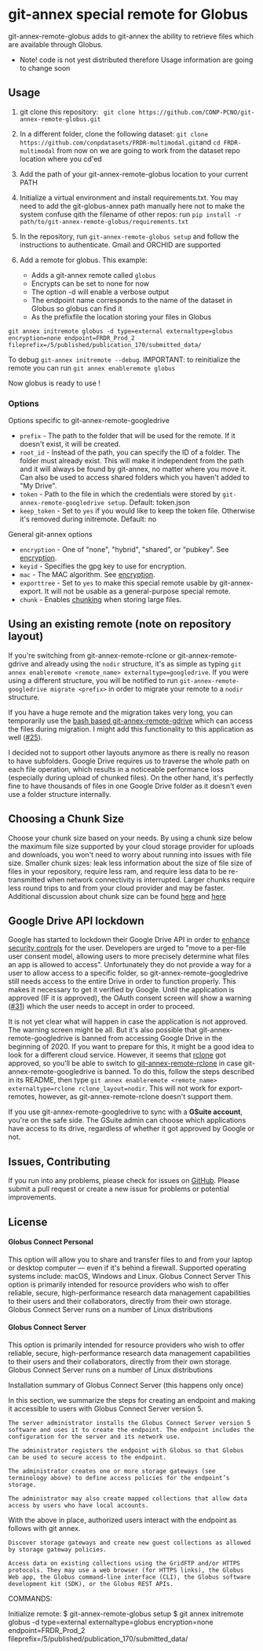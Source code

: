 # git-annex special remote for Globus 

git-annex-remote-globus adds to git-annex the ability to retrieve files which are available through Globus.

* Note! code is not yest distributed therefore Usage information are going to change soon

## Usage

1. git clone this repository: ``` git clone https://github.com/CONP-PCNO/git-annex-remote-globus.git```
2. In a different folder, clone the following dataset: ```git clone https://github.com/conpdatasets/FRDR-multimodal.git```and ```cd FRDR-multimodal```
    from now on we are going to work from the dataset repo location where you cd'ed
3. Add the path of your git-annex-remote-globus location to your current PATH
4. Initialize a virtual environment and install requirements.txt. You may need to add the git-globus-annex path manually
 here not to make the system confuse qith the filename of other repos: run ```pip install -r path/to/git-annex-remote-globus/requirements.txt```
5. In the repository, run `git-annex-remote-globus setup` and follow the instructions to authenticate. Gmail and ORCHID are supported
6. Add a remote for globus. This example:

   * Adds a git-annex remote called `globus`
   * Encrypts can be set to none for now
   * The option -d will enable a verbose output
   * The endpoint name corresponds to the name of the dataset in Globus so globus can find it
   * As the prefixfile the location storing your files in Globus

```
git annex initremote globus -d type=external externaltype=globus encryption=none endpoint=FRDR_Prod_2 fileprefix=/5/published/publication_170/submitted_data/
```
To debug `git-annex initremote --debug`.
IMPORTANT: to reinitialize the remote you can run ```git annex enableremote globus```

Now globus is ready to use !

### Options
Options specific to git-annex-remote-googledrive
* `prefix` - The path to the folder that will be used for the remote. If it doesn't exist, it will be created.
* `root_id` - Instead of the path, you can specify the ID of a folder. The folder must already exist. This will make it independent from the path and it will always be found by git-annex, no matter where you move it. Can also be used to access shared folders which you haven't added to "My Drive".
* `token` - Path to the file in which the credentials were stored by `git-annex-remote-googledrive setup`. Default: token.json
* `keep_token` - Set to `yes` if you would like to keep the token file. Otherwise it's removed during initremote. Default: no

General git-annex options
* `encryption` - One of "none", "hybrid", "shared", or "pubkey". See [encryption](https://git-annex.branchable.com/encryption/).
* `keyid` - Specifies the gpg key to use for encryption.
* `mac` - The MAC algorithm. See [encryption](https://git-annex.branchable.com/encryption/).
* `exporttree` - Set to `yes` to make this special remote usable by git-annex-export. It will not be usable as a general-purpose special remote.
* `chunk` - Enables [chunking](https://git-annex.branchable.com/chunking) when storing large files.

## Using an existing remote (note on repository layout)

If you're switching from git-annex-remote-rclone or git-annex-remote-gdrive and already using the `nodir` structure, 
it's as simple as typing `git annex enableremote <remote_name> externaltype=googledrive`. If you were using a different structure, you will be notified to run `git-annex-remote-googledrive migrate <prefix>` in order to migrate your remote to a `nodir` structure.

If you have a huge remote and the migration takes very long, you can temporarily use the [bash based git-annex-remote-gdrive](https://github.com/Lykos153/git-annex-remote-gdrive) which can access the files during migration. I might add this functionality to this application as well ([#25](https://github.com/Lykos153/git-annex-remote-googledrive/issues/25)). 

I decided not to support other layouts anymore as there is really no reason to have subfolders. Google Drive requires us to traverse the whole path on each file operation, which results in a noticeable performance loss (especially during upload of chunked files). On the other hand, it's perfectly fine to have thousands of files in one Google Drive folder as it doesn't even use a folder structure internally.

## Choosing a Chunk Size

Choose your chunk size based on your needs. By using a chunk size below the maximum file size supported by
your cloud storage provider for uploads and downloads, you won't need to worry about running into issues with file size.
Smaller chunk sizes: leak less information about the size of file size of files in your repository, require less ram,
and require less data to be re-transmitted when network connectivity is interrupted. Larger chunks require less round
trips to and from your cloud provider and may be faster. Additional discussion about chunk size can be found
[here](https://git-annex.branchable.com/chunking/) and [here](https://github.com/DanielDent/git-annex-remote-rclone/issues/1)

## Google Drive API lockdown
Google has started to lockdown their Google Drive API in order to [enhance security controls](https://cloud.google.com/blog/products/identity-security/enhancing-security-controls-for-google-drive-third-party-apps) for the user. Developers are urged to "move to a per-file user consent model, allowing users to more precisely determine what files an app is allowed to access". Unfortunately they do not provide a way for a user to allow access to a specific folder, so git-annex-remote-googledrive still needs access to the entire Drive in order to function properly. This makes it necessary to get it verified by Google. Until the application is approved (IF it is approved), the OAuth consent screen will show a warning ([#31](https://github.com/Lykos153/git-annex-remote-googledrive/issues/31)) which the user needs to accept in order to proceed.

It is not yet clear what will happen in case the application is not approved. The warning screen might be all. But it's also possible that git-annex-remote-googledrive is banned from accessing Google Drive in the beginning of 2020. If you want to prepare for this, it might be a good idea to look for a different cloud service. However, it seems that [rclone](https://rclone.org) got approved, so you'll be able to switch to [git-annex-remote-rclone](https://github.com/DanielDent/git-annex-remote-rclone) in case git-annex-remote-googledrive is banned. To do this, follow the steps described in its README, then type `git annex enableremote <remote_name> externaltype=rclone rclone_layout=nodir`. This will not work for export-remotes, however, as git-annex-remote-rclone doesn't support them.

If you use git-annex-remote-googledrive to sync with a **GSuite account**, you're on the safe side. The GSuite admin can choose which applications have access to its drive, regardless of whether it got approved by Google or not.

## Issues, Contributing

If you run into any problems, please check for issues on [GitHub](https://github.com/Lykos153/git-annex-remote-gdrive/issues).
Please submit a pull request or create a new issue for problems or potential improvements.

## License

#### Globus Connect Personal

This option will allow you to share and transfer files to and from your laptop or desktop computer — even if it's behind a firewall. Supported operating systems include: macOS, Windows and Linux.
Globus Connect Server
This option is primarily intended for resource providers who wish to offer reliable, secure, high-performance research data management capabilities to their users and their collaborators, directly from their own storage. Globus Connect Server runs on a number of Linux distributions



#### Globus Connect Server

This option is primarily intended for resource providers who wish to offer reliable, secure, high-performance research data management capabilities to their users and their collaborators, directly from their own storage. Globus Connect Server runs on a number of Linux distributions


Installation summary of Globus Connect Server (this happens only once)

In this section, we summarize the steps for creating an endpoint and making it accessible to users with Globus Connect Server version 5.

    The server administrator installs the Globus Connect Server version 5 software and uses it to create the endpoint. The endpoint includes the configuration for the server and its network use.

    The administrator registers the endpoint with Globus so that Globus can be used to secure access to the endpoint.

    The administrator creates one or more storage gateways (see terminology above) to define access policies for the endpoint’s storage.

    The administrator may also create mapped collections that allow data access by users who have local accounts.



With the above in place, authorized users interact with the endpoint as follows with git annex.

    Discover storage gateways and create new guest collections as allowed by storage gateway policies.

    Access data on existing collections using the GridFTP and/or HTTPS protocols. They may use a web browser (for HTTPS links), the Globus Web app, the Globus command-line interface (CLI), the Globus software development kit (SDK), or the Globus REST APIs.






COMMANDS:

Initialize remote:
$ git-annex-remote-globus setup
$ git annex initremote globus -d  type=external externaltype=globus encryption=none endpoint=FRDR_Prod_2 fileprefix=/5/published/publication_170/submitted_data/